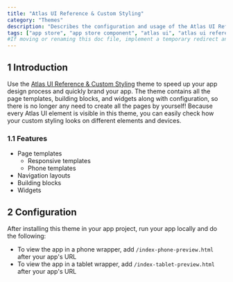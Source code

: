 ```yaml
---
title: "Atlas UI Reference & Custom Styling"
category: "Themes"
description: "Describes the configuration and usage of the Atlas UI Reference & Custom Styling theme, available in the Mendix Marketplace."
tags: ["app store", "app store component", "atlas ui", "atlas ui reference", "custom styling", "page template", "building block", "widget", "platform support"]
#If moving or renaming this doc file, implement a temporary redirect and let the respective team know they should update the URL in the product. See Mapping to Products for more details.
---
```


## 1 Introduction

Use the [Atlas UI Reference & Custom Styling](https://appstore.home.mendix.com/link/app/72335/) theme to speed up your app design process and quickly brand your app. The theme contains all the page templates, building blocks, and widgets along with configuration, so there is no longer any need to create all the pages by yourself! Because every Atlas UI element is visible in this theme, you can easily check how your custom styling looks on different elements and devices.

### 1.1 Features

* Page templates
	* Responsive templates
	* Phone templates
* Navigation layouts
* Building blocks
* Widgets

## 2 Configuration

After installing this theme in your app project, run your app locally and do the following:

* To view the app in a phone wrapper, add `/index-phone-preview.html` after your app's URL 
* To view the app in a tablet wrapper, add `/index-tablet-preview.html` after your app's URL 
